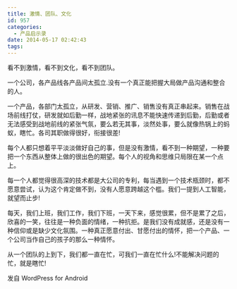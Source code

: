 ```yaml
---
title: 激情、团队、文化
id: 957
categories:
  - 产品启示录
date: 2014-05-17 02:42:43
tags:
---
```


看不到激情，看不到文化，看不到团队。

一个公司，各产品线各产品间太孤立.没有一个真正能把握大局做产品沟通和整合的人。

一个产品，各部门太孤立，从研发、营销、推广、销售没有真正串起来。销售在战场前线打仗，研发就如后勤一样，战地紧张的讯息不能快速传递到后勤，后勤或者无法感受到战地前线的紧张气氛，要么若无其事，淡然处事，要么就像热锅上的蚂蚁，瞎忙。各司其职做得很好，衔接很差!

每个人都只想着平平淡淡做好自己的事，但是没有激情，看不到一种期望，一种要把一个东西从整体上做的很出色的期望。每个人的视角和思维只局限在某一个点上。

每一个人都觉得很高深的技术都是大公司的专利，每当遇到一个技术瓶颈时，都不愿意尝试，认为这个肯定做不到，没有人愿意跨越这个槛。我们一提到人工智能，就望而止步!

每天，我们上班，我们工作，我们下班，一天下来，感觉很累，但不是累了之后，欣喜的一笑，往往是一种负面的情绪，一种抗拒。是我们没有成就感，还是没有一种信仰或是缺少文化氛围。一种真正愿意付出、甘愿付出的情怀，把一个产品、一个公司当作自己的孩子的那么一种情怀。

从一个团队的上到下，我们都一直在忙，可我们一直在忙什么!不能解决问题的忙，就是瞎忙!

<span class="post_sig">发自 WordPress for Android</span>